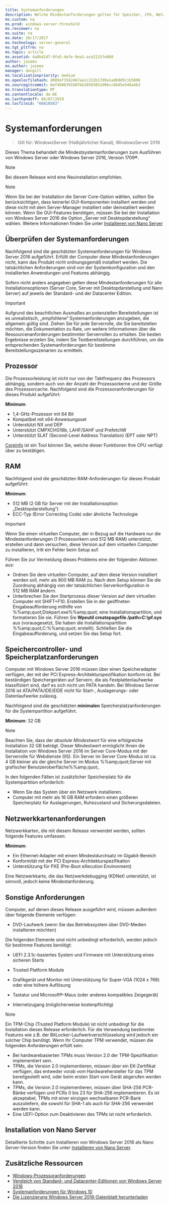 ```yaml
---
title: Systemanforderungen
description: Welche Mindestanforderungen gelten für Speicher, CPU, Netzwerk, Arbeitsspeicher und RAM bei einer Neuinstallation jeder Installationsoption?
ms.custom: na
ms.prod: windows-server-threshold
ms.reviewer: na
ms.suite: na
ms.date: 10/17/2017
ms.technology: server-general
ms.tgt_pltfrm: na
ms.topic: article
ms.assetid: 4a8b42d7-9fe5-4efe-9ea1-ace2131fe068
author: jaimeo
ms.author: jaimeo
manager: dongill
ms.localizationpriority: medium
ms.openlocfilehash: d089af3562467aa1c222b17d9a1ad69d9c1b5008
ms.sourcegitcommit: 6ef4986391607bb28593852d06cc6645e548a4b3
ms.translationtype: MT
ms.contentlocale: de-DE
ms.lasthandoff: 06/07/2019
ms.locfileid: "66810583"
---
```

# <a name="system-requirements"></a>Systemanforderungen

>Gilt für: WindowsServer (Halbjährlicher Kanal), WindowsServer 2016 

Dieses Thema behandelt die Mindestsystemanforderungen zum Ausführen von Windows Server oder Windows Server 2016, Version 1709&reg;.

> [!NOTE]  
> Bei diesem Release wird eine Neuinstallation empfohlen.  

> [!NOTE]  
> Wenn Sie bei der Installation die Server Core-Option wählen, sollten Sie berücksichtigen, dass keinerlei GUI-Komponenten installiert werden und diese nicht mit dem Server-Manager installiert oder deinstalliert werden können. Wenn Sie GUI-Features benötigen, müssen Sie bei der Installation von Windows Server 2016 die Option „Server mit Desktopdarstellung“ wählen. Weitere Informationen finden Sie unter [Installieren von Nano Server](Getting-Started-with-Nano-Server.md)  


## <a name="review-system-requirements"></a>Überprüfen der Systemanforderungen  
Nachfolgend sind die geschätzten Systemanforderungen für Windows Server 2016 aufgeführt. Erfüllt der Computer diese Mindestanforderungen nicht, kann das Produkt nicht ordnungsgemäß installiert werden. Die tatsächlichen Anforderungen sind von der Systemkonfiguration und den installierten Anwendungen und Features abhängig.

Sofern nicht anders angegeben gelten diese Mindestanforderungen für alle Installationsoptionen (Server Core, Server mit Desktopdarstellung und Nano Server) auf jeweils der Standard- und der Datacenter Edition.  

> [!IMPORTANT]  
> Aufgrund des beachtlichen Ausmaßes an potenziellen Bereitstellungen ist es unrealistisch, „empfohlene“ Systemanforderungen anzugeben, die allgemein gültig sind. Ziehen Sie für jede Serverrolle, die Sie bereitstellen möchten, die Dokumentation zu Rate, um weitere Informationen über die Ressourcenanforderungen bestimmter Serverrollen zu erhalten. Die besten Ergebnisse erzielen Sie, indem Sie Testbereitstellungen durchführen, um die entsprechenden Systemanforderungen für bestimme Bereitstellungsszenarien zu ermitteln.  


## <a name="processor"></a>Prozessor  
Die Prozessorleistung ist nicht nur von der Taktfrequenz des Prozessors abhängig, sondern auch von der Anzahl der Prozessorkerne und der Größe des Prozessorcache. Nachfolgend sind die Prozessoranforderungen für dieses Produkt aufgeführt:  

**Minimum**:  
- 1,4-GHz-Prozessor mit 64 Bit  
- Kompatibel mit x64-Anweisungsset  
- Unterstützt NX und DEP  
- Unterstützt CMPXCHG16b, LAHF/SAHF und PrefetchW  
- Unterstützt SLAT (Second-Level Address Translation) (EPT oder NPT)  

[Coreinfo](https://technet.microsoft.com/sysinternals/cc835722.aspx) ist ein Tool können Sie, welche dieser Funktionen Ihre CPU verfügt über zu bestätigen.

## <a name="ram"></a>RAM  
Nachfolgend sind die geschätzten RAM-Anforderungen für dieses Produkt aufgeführt:  

**Minimum**:  
- 512 MB (2 GB für Server mit der Installationsoption „Desktopdarstellung“)
- ECC-Typ (Error Correcting Code) oder ähnliche Technologie  

> [!IMPORTANT]  
> Wenn Sie einen virtuellen Computer, der in Bezug auf die Hardware nur die Mindestanforderungen (1 Prozessorkern und 512 MB RAM) unterstützt, erstellen und dann versuchen, diese Version auf dem virtuellen Computer zu installieren, tritt ein Fehler beim Setup auf.  
>   
> Führen Sie zur Vermeidung dieses Problems eine der folgenden Aktionen aus:  
>   
> -   Ordnen Sie dem virtuellen Computer, auf dem diese Version installiert werden soll, mehr als 800 MB RAM zu. Nach dem Setup können Sie die Zuordnung abhängig von der tatsächlichen Serverkonfiguration in 512 MB RAM ändern.  
> -   Unterbrechen Sie den Startprozess dieser Version auf dem virtuellen Computer mit SHIFT+F10. Erstellen Sie in der geöffneten Eingabeaufforderung mithilfe von %%amp;quot;Diskpart.exe%%amp;quot; eine Installationspartition, und formatieren Sie sie. Führen Sie **Wpeutil createpagefile /path=C:\pf.sys** aus (vorausgesetzt, Sie haben die Installationspartition %%amp;quot;C:%%amp;quot; erstellt). Schließen Sie die Eingabeaufforderung, und setzen Sie das Setup fort.  

## <a name="storage-controller-and-disk-space-requirements"></a>Speichercontroller- und Speicherplatzanforderungen  
Computer mit Windows Server 2016 müssen über einen Speicheradapter verfügen, der mit der PCI Express-Architekturspezifikation konform ist. Bei beständigen Speichergeräten auf Servern, die als Festplattenlaufwerke klassifiziert sind, darf es sich nicht um PATA handeln. Bei Windows Server 2016 ist ATA/PATA/IDE/EIDE nicht für Start-, Auslagerungs- oder Datenlaufwerke zulässig.  

Nachfolgend sind die geschätzten **minimalen** Speicherplatzanforderungen für die Systempartition aufgeführt.  

**Minimum**: 32 GB  

> [!NOTE]
> Beachten Sie, dass der *absolute Mindestwert* für eine erfolgreiche Installation 32 GB beträgt. Dieser Mindestwert ermöglicht Ihnen die Installation von Windows Server 2016 im Server Core-Modus mit der Serverrolle für Webdienste (IIS). Ein Server im Server Core-Modus ist ca. 4 GB kleiner als der gleiche Server im Modus %%amp;quot;Server mit grafischer Benutzeroberfläche%%amp;quot;. 
> 
> In den folgenden Fällen ist zusätzlicher Speicherplatz für die Systempartition erforderlich:  
> 
> -   Wenn Sie das System über ein Netzwerk installieren.  
> -   Computer mit mehr als 16 GB RAM erfordern einen größeren Speicherplatz für Auslagerungen, Ruhezustand und Sicherungsdateien.  

## <a name="network-adapter-requirements"></a>Netzwerkkartenanforderungen  

Netzwerkkarten, die mit diesem Release verwendet werden, sollten folgende Features umfassen:  

**Minimum**:  
- Ein Ethernet-Adapter mit einem Mindestdurchsatz im Gigabit-Bereich  
- Konformität mit der PCI Express-Architekturspezifikation  
- Unterstützung für PXE (Pre-Boot eXecution Environment)  

Eine Netzwerkkarte, die das Netzwerkdebugging (KDNet) unterstützt, ist sinnvoll, jedoch keine Mindestanforderung.   

## <a name="other-requirements"></a>Sonstige Anforderungen  
Computer, auf denen dieses Release ausgeführt wird, müssen außerdem über folgende Elemente verfügen:  


-   DVD-Laufwerk (wenn Sie das Betriebssystem über DVD-Medien installieren möchten)  

Die folgenden Elemente sind nicht unbedingt erforderlich, werden jedoch für bestimme Features benötigt:  

- UEFI 2.3.1c-basiertes System und Firmware mit Unterstützung eines sicheren Starts  
- Trusted Platform Module  

-   Grafikgerät und Monitor mit Unterstützung für Super-VGA (1024 x 768) oder eine höhere Auflösung  

-   Tastatur und Microsoft&reg;-Maus (oder anderes kompatibles Zeigegerät)  

-   Internetzugang (möglicherweise kostenpflichtig)  

> [!NOTE]  
> Ein TPM-Chip (Trusted Platform Module) ist nicht unbedingt für die Installation dieses Release erforderlich. Für die Verwendung bestimmter Features wie z.B. der BitLocker-Laufwerkverschlüsselung wird jedoch ein solcher Chip benötigt. Wenn Ihr Computer TPM verwendet, müssen die folgenden Anforderungen erfüllt sein:  
>  
> - Bei hardwarebasierten TPMs muss Version 2.0 der TPM-Spezifikation implementiert sein.  
> - TPMs, die Version 2.0 implementieren, müssen über ein EK-Zertifikat verfügen, das entweder vorab vom Hardwarehersteller für das TPM bereitgestellt wird, oder beim ersten Start vom Gerät abgerufen werden kann.  
> - TPMs, die Version 2.0 implementieren, müssen über SHA-256 PCR-Bänke verfügen und PCRs 0 bis 23 für SHA-256 implementieren. Es ist akzeptabel, TPMs mit einer einzigen wechselbaren PCR-Bank auszuliefern, die sowohl für SHA-1 als auch für SHA-256 verwendet werden kann.  
> - Eine UEFI-Option zum Deaktivieren des TPMs ist nicht erforderlich.  

## <a name="installation-of-nano-server"></a>Installation von Nano Server  
Detaillierte Schritte zum Installieren von Windows Server 2016 als Nano Server-Version finden Sie unter [Installieren von Nano Server](Getting-Started-with-Nano-Server.md).

## <a name="additional-resources"></a>Zusätzliche Ressourcen
- [Windows-Prozessoranforderungen](https://docs.microsoft.com/windows-hardware/design/minimum/windows-processor-requirements)
- [Vergleich von Standard- und Datacenter-Editionen von Windows Server 2016](https://docs.microsoft.com/windows-server/get-started/2016-edition-comparison)
- [Systemanforderungen für Windows 10](https://www.microsoft.com/windows/windows-10-specifications#system-specifications)
- [Die Lizenzierung Windows Server 2016-Datenblatt herunterladen](http://download.microsoft.com/download/7/2/9/7290EA05-DC56-4BED-9400-138C5701F174/WS2016LicensingDatasheet.pdf)

